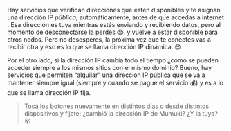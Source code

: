 Hay servicios que verifican direcciones que estén disponibles y te asignan una dirección IP _pública_, automáticamente, antes de que accedas a internet . Esa dirección es tuya mientras estés enviando y recibiendo datos, pero al momento de desconectarse la perdés :scream:, y vuelve a estar disponible para otros nodos. Pero no desesperes, la próxima vez que te conectes vas a recibir otra y eso es lo que se llama dirección IP dinámica. :sunglasses:

Por el otro lado, si la dirección IP cambia todo el tiempo ¿cómo se pueden acceder siempre a los mismos sitios con el mismo dominio? Bueno, hay servicios que permiten “alquilar” una dirección IP pública que se va a mantener siempre igual (siempre y cuando se pague el servicio :moneybag:) y es a lo que se llama dirección IP fija.

> Tocá los botones nuevamente en distintos días o desde distintos dispositivos y fijate: ¿cambió la dirección IP de Mumuki? ¿Y la tuya? :open_mouth: